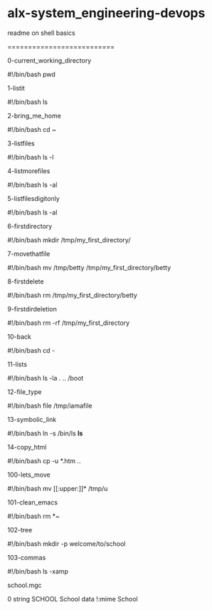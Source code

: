 # alx-system_engineering-devops

readme on shell basics

==========================


0-current_working_directory

#!/bin/bash
pwd




1-listit

#!/bin/bash
ls




2-bring_me_home

#!/bin/bash
cd ~




3-listfiles

#!/bin/bash
ls -l




4-listmorefiles

#!/bin/bash
ls -al




5-listfilesdigitonly

#!/bin/bash
ls -al




6-firstdirectory

#!/bin/bash
mkdir /tmp/my_first_directory/




7-movethatfile

#!/bin/bash
mv /tmp/betty /tmp/my_first_directory/betty




8-firstdelete

#!/bin/bash
rm /tmp/my_first_directory/betty




9-firstdirdeletion

#!/bin/bash
rm -rf /tmp/my_first_directory




10-back

#!/bin/bash
cd -




11-lists

#!/bin/bash
ls -la . .. /boot




12-file_type

#!/bin/bash
file /tmp/iamafile




13-symbolic_link

#!/bin/bash
ln -s /bin/ls __ls__




14-copy_html

#!/bin/bash
cp -u *.htm ..




100-lets_move

#!/bin/bash
mv [[:upper:]]* /tmp/u




101-clean_emacs

#!/bin/bash
rm *~




102-tree

#!/bin/bash
mkdir -p welcome/to/school




103-commas

#!/bin/bash
ls -xamp


school.mgc

0 string SCHOOL School data
!:mime School



